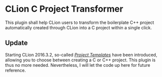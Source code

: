 # CLion C Project Transformer

This plugin shall help CLion users to transform the boilerplate C++ project automatically created through CLion into a C project within a single click.

## Update

Starting CLion 2016.3.2, so-called [*Project Templates*](https://blog.jetbrains.com/clion/2016/12/clion-2016-3-2-eap/#prj_templates) have been introduced, allowing you to choose between creating a C or C++ project. This plugin is thus no more needed. Nevertheless, I will let the code up here for future reference.
